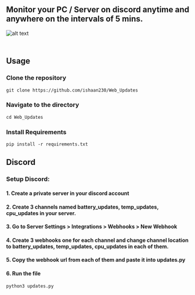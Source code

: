 
## Monitor your PC / Server on discord anytime and anywhere on the intervals of 5 mins.
![alt text](https://www.shutterstock.com/shutterstock/videos/1077996398/thumb/7.jpg?ip=x480)

## <br> Usage

### Clone the repository
``` 
git clone https://github.com/ishaan230/Web_Updates
```

### Navigate to the directory
``` 
cd Web_Updates 
```
### Install Requirements
```
pip install -r requirements.txt
```

## Discord 
### Setup Discord:

#### 1. Create a private server in your discord account

#### 2. Create 3 channels named battery_updates, temp_updates, cpu_updates in your server.

#### 3. Go to Server Settings > Integrations > Webhooks > New Webhook

#### 4. Create 3 webhooks one for each channel and change channel location to battery_updates, temp_updates, cpu_updates in each of them.

#### 5. Copy the webhook url from each of them and paste it into updates.py

#### 6. Run the file
```
python3 updates.py
```
